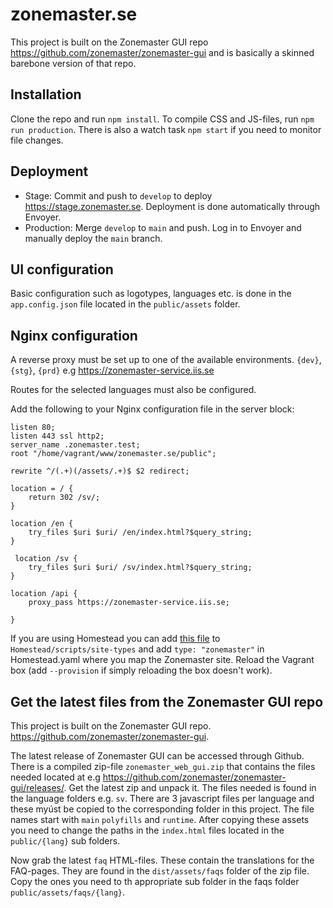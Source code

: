 # zonemaster.se

This project is built on the Zonemaster GUI repo https://github.com/zonemaster/zonemaster-gui and is basically a skinned barebone version of that repo.

## Installation
Clone the repo and run `npm install`. To compile CSS and JS-files, run `npm run production`. There is also a watch task `npm start` if you need to monitor file changes.

## Deployment
* Stage: Commit and push to `develop` to deploy https://stage.zonemaster.se. Deployment is done automatically through Envoyer.
* Production: Merge `develop` to `main` and push. Log in to Envoyer and manually deploy the `main` branch.

## UI configuration
Basic configuration such as logotypes, languages etc. is done in the `app.config.json` file located in the `public/assets` folder.

## Nginx configuration

A reverse proxy must be set up to one of the available environments.
`{dev}`, `{stg}`, `{prd}` e.g https://zonemaster-service.iis.se

Routes for the selected languages must also be configured.

Add the following to your Nginx configuration file in the server block:

```
listen 80;
listen 443 ssl http2;
server_name .zonemaster.test;
root "/home/vagrant/www/zonemaster.se/public";

rewrite ^/(.+)(/assets/.+)$ $2 redirect;

location = / {
	return 302 /sv/;
}

location /en {
	try_files $uri $uri/ /en/index.html?$query_string;
}

 location /sv {
	try_files $uri $uri/ /sv/index.html?$query_string;
}

location /api {
	proxy_pass https://zonemaster-service.iis.se;

}
```

If you are using Homestead you can add [this file](homestead/zonemaster.sh) to `Homestead/scripts/site-types` and add `type: "zonemaster"` in Homestead.yaml where you map the Zonemaster site. Reload the Vagrant box (add `--provision` if simply reloading the box doesn't work).

## Get the latest files from the Zonemaster GUI repo
This project is built on the Zonemaster GUI repo. https://github.com/zonemaster/zonemaster-gui.

The latest release of Zonemaster GUI can be accessed through Github. There is a compiled zip-file `zonemaster_web_gui.zip` that contains the files needed located at e.g https://github.com/zonemaster/zonemaster-gui/releases/.
Get the latest zip and unpack it. The files needed is found in the language folders e.g. `sv`. There are 3 javascript files per language and these myúst be copied to the corresponding folder in this project. The file names start with `main` `polyfills` and `runtime`. After copying these assets you need to change the paths in the `index.html` files located in the `public/{lang}` sub folders.

Now grab the latest `faq` HTML-files. These contain the translations for the FAQ-pages. They are found in the `dist/assets/faqs` folder of the zip file. Copy the ones you need to th appropriate sub folder in the faqs folder `public/assets/faqs/{lang}`.


